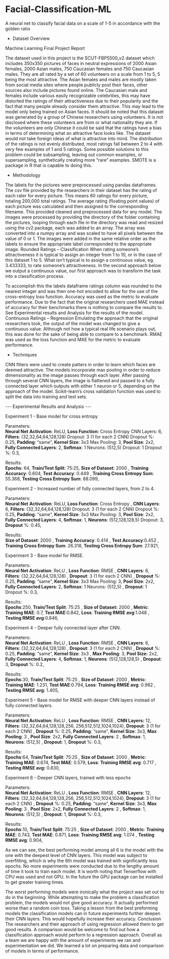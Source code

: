 # Facial-Classification-ML
A neural net to classify facial data on a scale of 1-5 in accordance with the golden ratio

* Dataset Overview

Machine Learning Final Project Report

The dataset used in this project is the SCUT-FBP5500_v2 dataset which includes 350x350 pictures of faces in neutral expressions of 2000 Asian females, 2000 Asian males, 750 Caucasian females and 750 Caucasian males. They are all rated by a set of 60 volunteers on a scale from 1 to 5, 5 being the most attractive. The Asian females and males are mostly taken from social media sites where people publicly post their faces, other sources also include pictures found online.
The Caucasian male and females include various easily recognizable celebrities, this may have distorted the ratings of their attractiveness due to their popularity and the fact that many people already consider them attractive. This may lead to the model only being trained on Asian faces.
It should be noted that this dataset was generated by a group of Chinese researchers using volunteers. It is not disclosed where these volunteers are from or what nationality they are. If the volunteers are only Chinese it could be said that the ratings have a bias in terms of determining what an attractive face looks like. The dataset would not take foreign ideas of what is attractive into mind.
The distribution of the ratings is not evenly distributed, most ratings fall between 2 to 4 with very few examples of 1 and 5 ratings. Some possible solutions to this problem could be subsampling, leaving out common examples, or supersampling, synthetically creating more “rare” examples. SMOTE is a package in R that is capable to doing this.

* Methodology

The labels for the pictures were preprocessed using pandas dataframes. The csv file provided by the researchers in their dataset has the rating of each rater for every picture. This means 60 ratings for every picture, totaling 200,000 total ratings. The average rating (floating point values) of each picture was calculated and then assigned to the corresponding filename. This provided cleaned and preprocessed data for any model.
The images were processed by providing the directory of the folder containing the pictures, looping through each file in the directory was read and resized using the cv2 package, each was added to an array. The array was converted into a numpy array and was scaled to have all pixels between the value of 0 or 1. The images were added in the same relative order as the labels to ensure the appropriate label corresponded to the appropriate image.
Rounded Ratings – Classification
When rating someone’s attractiveness it is typical to assign an integer from 1 to 10, or in the case of this dataset 1 to 5. What isn’t typical is to assign a continuous value, eg. 3.433333, to
rate someone’s attractiveness. In the second approach below we output a continuous value, our first approach was to transform the task into a classification process.

To accomplish this the labels dataframe ratings column was rounded to the nearest integer and was then one-hot encoded to allow for the use of the cross-entropy loss function. Accuracy was used as the metric to evaluate performance. Due to the fact that the original researchers used MAE instead of accuracy for their benchmarks there is nothing to compare the results to. See Experimental results and Analysis for the results of the model.
Continuous Ratings – Regression
Emulating the approach that the original researchers took, the output of the model was changed to give a continuous value. Although not how a typical real life scenario plays out, this was done for the sake of being able to compare to a benchmark. RMAE was used as the loss function and MAE for the metric to evaluate performance.

* Techniques

CNN filters were used to create patters in order to learn which faces are deemed attractive. The models incorporate max pooling in order to reduce dimensionality as the image passes through each layer. After passing through several CNN layers, the image is flattened and passed to a fully connected layer which outputs with either 1 neuron or 5, depending on the approach of the model. Scikit-learn’s cross validation function was used to split the data into training and test sets.

  --- Experimental Results and Analysis ---
  
Experiment 1 - Base model for cross entropy

Parameters:   
              **Neural Net**
              **Activation**: ReLU,
              **Loss Function:** Cross Entropy CNN Layers: 6,
              **Filters**: (32,32,64,64,128,128) Dropout: 3 (1 for each 2 CNN) Dropout %: 0.25,
              **Padding**: “same”,
              **Kernel Size**: 3x3 Max Pooling: 3,
              **Pool Size**: 2x2,
              **Fully Connected Layers**: 2,
              **Softmax**: 1 Neurons: (512,5) Dropout: 1 Dropout %: 0.3,
              
Results:      
              **Epochs**: 64,
              **Train/Test Split**: 75:25,
              **Size of Dataset**: 2000 ,
              **Training Accuracy**: 0.604, 
              **Test Accuracy**: 0.449 ,
              **Training Cross Entropy Sum**: 55.368,
              **Testing Cross Entropy Sum**: 88.099,
              
Experiment 2 - Increased number of fully connected layers, from 2 to 4.

Parameters:   
              **Neural Net**
              **Activation**: ReLU,
              **Loss Function**: Cross Entropy ,
              **CNN Layers**: 6,
              **Filters**: (32,32,64,64,128,128) Dropout: 3 (1 for each 2 CNN) Dropout %: 0.25,
              **Padding**: “same”,
              **Kernel Size**: 3x3 Max Pooling: 3,
              **Pool Size**: 2x2,
              **Fully Connected Layers**: 4,
              **Softmax**: 1,
              **Neurons**: (512,128,128,5) Dropout: 3,
              **Dropout** %: 0.45,
              
Results:      
              **Size of Dataset**: 2000 ,
              **Training Accuracy**: 0.414 ,
              **Test Accuracy**:0.452 ,
              **Training Cross Entropy Sum**: 26.318,
              **Testing Cross Entropy Sum**: 27.921,
              
Experiment 3 - Base model for RMSE.

Parameters:   
              **Neural Net Activation**: ReLU ,
              **Loss Function**: RMSE ,
              **CNN Layers**: 6,
              **Filters**: (32,32,64,64,128,128) ,
              **Dropout**: 3 (1 for each 2 CNN) ,
              **Dropout** %: 0.25,
              **Padding**: “same”,
              **Kernel Size**: 3x3 Max Pooling: 3,
              **Pool Size**: 2x2,
              **Fully Connected Layers**: 2,
              **Softmax**: 1 Neurons: (512,5) ,
              **Dropout**: 1 Dropout %: 0.3,
              
Results:      
              **Epochs**:250,
              **Train/Test Split**: 75:25 ,
              **Size of Dataset:** 2000 ,
              **Metric**:
              **Training MAE**: 0.7,
              **Test MAE**:0.842,
              **Loss**:
              **Training RMSE avg**:1.048 ,
              **Testing RMSE avg**:0.846,
              
Experiment 4 - Deeper fully connected layer after CNN.

Parameters:   
              **Neural Net Activation**: ReLU ,
              **Loss Function**: RMSE ,
              **CNN Layers**: 6,
              **Filters**: (32,32,64,64,128,128) ,
              **Dropout**: 3 (1 for each 2 CNN) ,
              **Dropout** %: 0.25,
              **Padding**: “same”,
              **Kernel Size**: 3x3 ,
              **Max Pooling**: 3,
              **Pool Size:** 2x2,
              **Fully Connected Layers**: 4,
              **Softmax**: 1,
              **Neurons**: (512,128,128,5) ,
              **Dropout**: 3,
              **Dropout** %: 0.2,
              
Results:      
              **Epochs**:30,
              **Train/Test Split**: 75:25 ,
              **Size of Dataset**: 2000 ,
              **Metric**:
              **Training MAE**: 1.231,
              **Test MAE**:0.794,
              **Loss**:
              **Training RMSE avg**: 0.982 ,
              **Testing RMSE avg**: 1.405,
              
Experiment 5 - Base model for RMSE with deeper CNN layers instead of fully connected layers.

Parameters:   
              **Neural Net Activation**: ReLU ,
              **Loss Function**: RMSE ,
              **CNN Layers:** 12,
              **Filters**: (32,32,64,64,128,128,256, 256,512,512,1024,1024),
              **Dropout**: 3 (1 for each 2 CNN) ,
              **Dropout** %: 0.25,
              **Padding**: “same”,
              **Kernel Size**: 3x3,
              **Max Pooling**: 3 ,
              **Pool Size**: 2x2,
              **Fully Connected Layers**: 2 ,
              **Softmax**: 1,
              **Neurons**: (512,5) ,
              **Dropout**: 1,
              **Dropout** %: 0.3,
              
Results:      
              **Epochs**:64,
              **Train/Test Split**: 75:25 ,
              **Size of Dataset**: 2000 ,
              **Metric**:
              **Training MAE**: 0.674,
              **Test MAE**: 0.579,
              **Loss**:
              **Training RMSE avg**: 0.717 ,
              **Testing RMSE avg:** 0.830,
              
Experiment 6 - Deeper CNN layers, trained with less epochs

Parameters:   
              **Neural Net Activation**: ReLU ,
              **Loss Function**: RMSE ,
              **CNN Layers**: 12,
              **Filters**: (32,32,64,64,128,128,256, 256,512,512,1024,1024),
              **Dropout**: 3 (1 for each 2 CNN) ,
              **Dropout** %: 0.25,
              **Padding**: “same”,
              **Kernel Size**: 3x3,
              **Max Pooling**: 3 ,
              **Pool Size**: 2x2,
              **Fully Connected Layers**: 2 ,
              **Softmax**: 1,
              **Neurons**: (512,5) ,
              **Dropout**: 1,
              **Dropout** %: 0.3,
              
Results:     
              **Epochs**:10,
              **Train/Test Split**: 75:25 ,
              **Size of Dataset**: 2000 ,
              **Metric**:
              **Training MAE**: 0.743,
              **Test MAE**: 0.871,
              **Loss**:
              **Training RMSE avg**: 1.074 ,
              **Testing RMSE avg**: 0.904,


As we can see, the best performing model among all 6 is the model with the one with the deepest level of CNN layers. This model was subject to overfitting, which is why the 6th model was trained with significantly less epochs.
No more experiments were conducted due to the lengthy amount of time it took to train each model. It is worth noting that Tenserflow with CPU was used and not GPU. In the future the GPU package can be installed to get greater training times.

The worst performing models were ironically what the project was set out to do in the beginning. While attempting to make the problem a classification problem, the models would not give good accuracy. It actually performed worse than a random coin toss.
Taking a lesson from the best preforming models the classification models can in future experiments further deepen their CNN layers. This would hopefully increase their accuracy.
Conclusion
The researchers and their approach of using regression allowed them to get good results. A comparison would be welcome to find out how a classification approach would perform to a regression approach.
Overall as a team we are happy with the amount of experiments we ran and experimentation we did. We learned a lot on preparing data and comparison of models in terms of performance.

